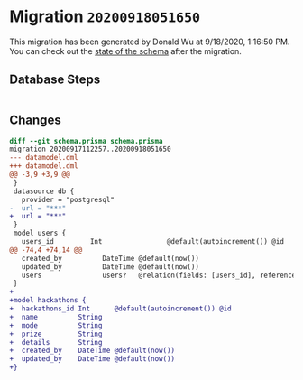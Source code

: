 # Migration `20200918051650`

This migration has been generated by Donald Wu at 9/18/2020, 1:16:50 PM.
You can check out the [state of the schema](./schema.prisma) after the migration.

## Database Steps

```sql

```

## Changes

```diff
diff --git schema.prisma schema.prisma
migration 20200917112257..20200918051650
--- datamodel.dml
+++ datamodel.dml
@@ -3,9 +3,9 @@
 }
 datasource db {
   provider = "postgresql"
-  url = "***"
+  url = "***"
 }
 model users {
   users_id         Int                @default(autoincrement()) @id
@@ -74,4 +74,14 @@
   created_by          DateTime @default(now())
   updated_by          DateTime @default(now())
   users               users?   @relation(fields: [users_id], references: [users_id])
 }
+
+model hackathons {
+  hackathons_id Int      @default(autoincrement()) @id
+  name          String
+  mode          String
+  prize         String
+  details       String
+  created_by    DateTime @default(now())
+  updated_by    DateTime @default(now())
+}
```


